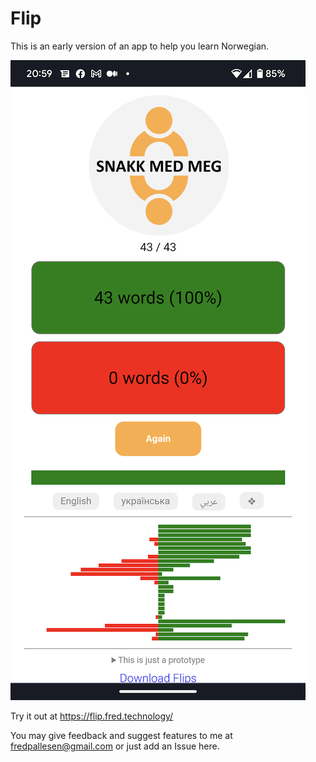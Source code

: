 # Flip

This is an early version of an app to help you learn Norwegian.

![](/docs/flip.png)


Try it out at https://flip.fred.technology/

You may give feedback and suggest features to me at 
fredpallesen@gmail.com or just add an Issue here.
